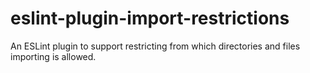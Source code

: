 # eslint-plugin-import-restrictions

An ESLint plugin to support restricting from which directories and files importing is allowed.
